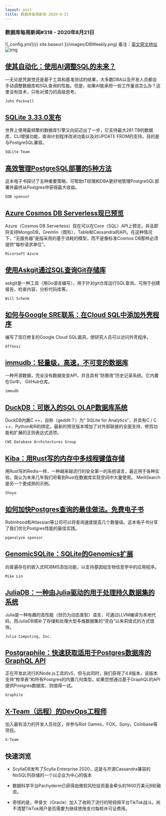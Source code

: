 ```yaml
---
layout: post
title: 数据库每周新闻 2020-8-21
---
```

### 数据库每周新闻#318 - 2020年8月21日
![_config.yml]({{ site.baseurl }}/images/DBWeekly.png)
备注：[英文原文地址](https://dbweekly.com/issues/318)
![img](https://res.cloudinary.com/cpress/image/upload/w_1280,e_sharpen:60/jlawhhkh8706pxy8veuc.jpg)


## [使其自动化：使用AI调整SQL的未来？](https://dbweekly.com/link/93962/web)
—无论是凭直觉还是基于工具和基准测试的结果，大多数DBA以及开发人员都会手动调整数据库和SQL查询的性能。但是，如果AI能承担一些工作量该怎么办？这里没有技术，只有对潜力的高级思考。

`John Pocknell`


## [SQLite 3.33.0发布](https://dbweekly.com/link/93895/web)
世界上使用最频繁的数据库引擎又向前迈出了一步，它支持最大281 TB的数据库，CLI增强功能，查询计划程序改进功能以及对UPDATE FROM的支持，目的是与PostgreSQL兼容。

`SQLite Team`


## [高效管理PostgreSQL部署的5种方法](https://dbweekly.com/link/93898/web)
这本电子书探讨了五种重要策略，可帮助IT经理和DBA更好地管理PostgreSQL部署并最终从Postgres中获得最大收益。

`EDB sponsor`


## [Azure Cosmos DB Serverless现已预览](https://dbweekly.com/link/93897/web)
Azure（Cosmos DB Serverless）现在可以在Core（SQL）API上预览，并且即将支持MongoDB，Gremlin（图形），Table和Cassandra的API。在这种情况下，“无服务器”是指采用的基于消耗的模型，而不是像标准Cosmos DB那样必须提供“每秒请求单位”。 

`Micorsoft Azure`


## [使用Askgit通过SQL查询Git存储库](https://dbweekly.com/link/93899/web)
askgit是一种工具（用Go语言编写），用于针对git仓库运行SQL查询，可用于创建报告，检查内容，分析代码库等。

`Will Schenk`


## [如何与Google SRE联系：在Cloud SQL中添加外壳程序](https://dbweekly.com/link/93901/web)
编写了现已修复的Google Cloud SQL漏洞，使研究人员可以访问外壳程序。

`Offensi`


## [immudb：轻量级，高速，不可变的数据库](https://dbweekly.com/link/93906/web)
一种开源数据，完全没有数据突变API，并且具有“防篡改”历史记录系统。它内置在Go中。 GitHub仓库。

`immudb`


## [DuckDB：可嵌入的SQL OLAP数据库系统](https://dbweekly.com/link/93908/web)
DuckDB内置C ++，自称（geddit？）为“ SQLite for Analytics”，并具有C / C ++，Python和R的绑定。最新的预览版本增加了对外部联接的全面支持，修剪功能和扩展的正则表达式选项。

`CWI Database Architectures Group`


## [Kiba：用Rust写的内存中多线程键值存储](https://dbweekly.com/link/93909/web)
用Rust写的Redis一样，一种越来越流行的安全第一的系统语言，最近用于各种实验。我认为未来几年我们将看到Rust在数据库实现空间中大量使用。 MeiliSearch是另一个更成熟的示例。

`Shoyo`


## [如何加快Postgres查询的最佳做法。免费电子书](https://dbweekly.com/link/93911/web)
Robinhood和Atlassian等公司可以将查询速度提高几个数量级。这本电子书分享了我们优化Postgres性能的最佳实践。

`pganalyze sponsor`


## [GenomicSQLite：SQLite的Genomics扩展](https://dbweekly.com/link/93912/web)
向普遍存在的嵌入式RDBMS添加功能，以支持基因组生物信息学中的应用程序。

`Mike Lin`


## [JuliaDB：一种由Julia驱动的用于处理持久数据集的系统](https://dbweekly.com/link/93913/web)
Julia是一种有趣的高性能（但仍为动态类型）语言，可通过LLVM编译为本地代码，而JuliaDB填补了存储和处理大型多维数据集的“空白”以朱莉娅式的方式很快。 

`Julia Computing, Inc.`


## [Postgraphile：快速获取适用于Postgres数据库的GraphQL API](https://dbweekly.com/link/93916/web)
正在开发此流行的Node.js工具的v5，但与此同时，我们获得了4.8版本，该版本支持“枚举表”和所有Postgres的内置几何类型。如果您想通过基于GraphQL的API提供Postgres数据库，则值得一试。

`Graphile`


## [X-Team（远程）的DevOps工程师](https://dbweekly.com/link/93917/web)
加入最有活力的开发人员社区，并参与Riot Games，FOX，Sony，Coinbase等项目。

`X-Team`
## 快速浏览


- ScyllaDB发布了Scylla Enterprise 2020，这是与开源Cassandra兼容的NoSQL列存储的一个以企业为中心的版本


- 数据科学平台Pachyderm已获得由微软风险投资基金牵头的1600万美元B轮融资。


- 奇怪的是，甲骨文（Oracle）加入了收购了流行的短视频平台TikTok战斗。尚不清楚TikTok用户是否需要为继续使用支付每核许可证费用。
